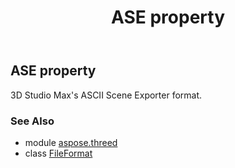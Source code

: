 ﻿---
title: ASE property
second_title: Aspose.3D for Python via .NET API References
description: 
type: docs
weight: 80
url: /python-net/aspose.threed/fileformat/ase/
is_root: false
---

## ASE property


3D Studio Max's ASCII Scene Exporter format.

### See Also
* module [aspose.threed](../../)
* class [FileFormat](/3d/python-net/aspose.threed/fileformat)
